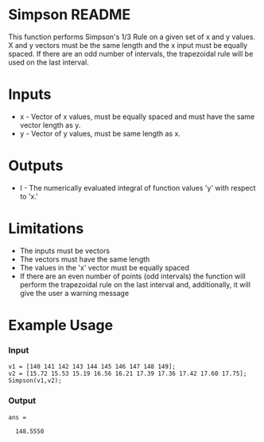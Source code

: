 # Simpson README
This function performs Simpson's 1/3 Rule on a given set of x and y values. X
and y vectors must be the same length and the x input must be equally
spaced. If there are an odd number of intervals, the trapezoidal rule will
be used on the last interval.
# Inputs
* x - Vector of x values, must be equally spaced and must have the
same vector length as y.
* y - Vector of y values, must be same length as x.
# Outputs
* I - The numerically evaluated integral of function values 'y' with
respect to 'x.'
# Limitations
* The inputs must be vectors
* The vectors must have the same length
* The values in the 'x' vector must be equally spaced
* If there are an even number of points (odd intervals) the function will perform the trapezoidal rule on the last interval and,
additionally, it will give the user a warning message
# Example Usage
### Input
```
v1 = [140 141 142 143 144 145 146 147 148 149];
v2 = [15.72 15.53 15.19 16.56 16.21 17.39 17.36 17.42 17.60 17.75];
Simpson(v1,v2);
```
### Output
```
ans =

  148.5550
```
